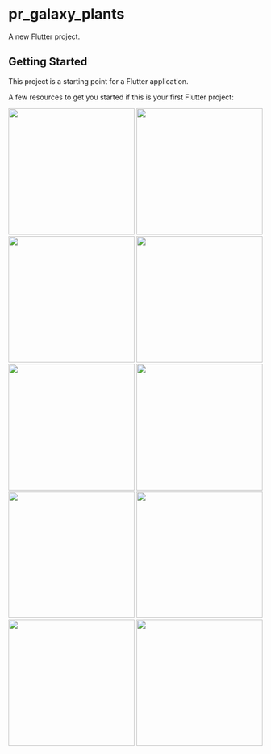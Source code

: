 # pr_galaxy_plants

A new Flutter project.

## Getting Started

This project is a starting point for a Flutter application.

A few resources to get you started if this is your first Flutter project:


<img src ="https://github.com/NeelManiya25/PR_Galaxy_Planets_Animator/assets/131368162/923ce44c-e447-4828-874b-184acaa869ce" width ="250px">
<img src ="https://github.com/NeelManiya25/PR_Galaxy_Planets_Animator/assets/131368162/a825fd0d-565b-4150-8c4a-921ce8296338" width= "250px">
<img src ="https://github.com/NeelManiya25/PR_Galaxy_Planets_Animator/assets/131368162/40a02c6b-fd11-48a1-ac0c-028c4dae1dd9" width = "250px">
<img src ="https://github.com/NeelManiya25/PR_Galaxy_Planets_Animator/assets/131368162/1136d422-25bf-4807-a7fb-1a318f6eb2a7"width ="250px">
<img src ="https://github.com/NeelManiya25/PR_Galaxy_Planets_Animator/assets/131368162/fde15f0f-d6c5-477b-a141-10be93958037"width ="250px">
<img src ="https://github.com/NeelManiya25/PR_Galaxy_Planets_Animator/assets/131368162/c8832233-3d38-4df7-bdde-fe23811cf75c"width ="250px">
<img src ="https://github.com/NeelManiya25/PR_Galaxy_Planets_Animator/assets/131368162/aafe1f7e-90ed-4065-b42d-63cee11f42b1"width ="250px">
<img src ="https://github.com/NeelManiya25/PR_Galaxy_Planets_Animator/assets/131368162/44f7012b-d8ca-42f5-a458-85affa41e2b2"width ="250px">
<img src ="https://github.com/NeelManiya25/PR_Galaxy_Planets_Animator/assets/131368162/30ed914b-4834-4dae-a83a-d39b5ab680b0"width="250px">
<img src ="https://github.com/NeelManiya25/PR_Galaxy_Planets_Animator/assets/131368162/3582d28a-d246-4201-a267-73716a2ac3e1"width="250px">
